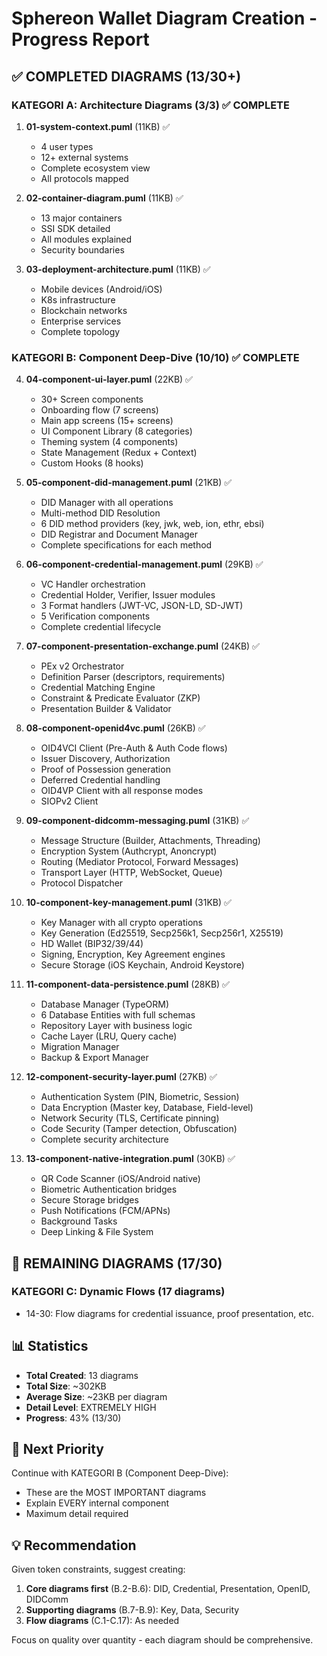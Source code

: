 # Sphereon Wallet Diagram Creation - Progress Report

## ✅ COMPLETED DIAGRAMS (13/30+)

### KATEGORI A: Architecture Diagrams (3/3) ✅ COMPLETE
1. **01-system-context.puml** (11KB) ✅
   - 4 user types
   - 12+ external systems
   - Complete ecosystem view
   - All protocols mapped

2. **02-container-diagram.puml** (11KB) ✅
   - 13 major containers
   - SSI SDK detailed
   - All modules explained
   - Security boundaries

3. **03-deployment-architecture.puml** (11KB) ✅
   - Mobile devices (Android/iOS)
   - K8s infrastructure
   - Blockchain networks
   - Enterprise services
   - Complete topology

### KATEGORI B: Component Deep-Dive (10/10) ✅ COMPLETE
4. **04-component-ui-layer.puml** (22KB) ✅
   - 30+ Screen components
   - Onboarding flow (7 screens)
   - Main app screens (15+ screens)
   - UI Component Library (8 categories)
   - Theming system (4 components)
   - State Management (Redux + Context)
   - Custom Hooks (8 hooks)

5. **05-component-did-management.puml** (21KB) ✅
   - DID Manager with all operations
   - Multi-method DID Resolution
   - 6 DID method providers (key, jwk, web, ion, ethr, ebsi)
   - DID Registrar and Document Manager
   - Complete specifications for each method

6. **06-component-credential-management.puml** (29KB) ✅
   - VC Handler orchestration
   - Credential Holder, Verifier, Issuer modules
   - 3 Format handlers (JWT-VC, JSON-LD, SD-JWT)
   - 5 Verification components
   - Complete credential lifecycle

7. **07-component-presentation-exchange.puml** (24KB) ✅
   - PEx v2 Orchestrator
   - Definition Parser (descriptors, requirements)
   - Credential Matching Engine
   - Constraint & Predicate Evaluator (ZKP)
   - Presentation Builder & Validator

8. **08-component-openid4vc.puml** (26KB) ✅
   - OID4VCI Client (Pre-Auth & Auth Code flows)
   - Issuer Discovery, Authorization
   - Proof of Possession generation
   - Deferred Credential handling
   - OID4VP Client with all response modes
   - SIOPv2 Client

9. **09-component-didcomm-messaging.puml** (31KB) ✅
   - Message Structure (Builder, Attachments, Threading)
   - Encryption System (Authcrypt, Anoncrypt)
   - Routing (Mediator Protocol, Forward Messages)
   - Transport Layer (HTTP, WebSocket, Queue)
   - Protocol Dispatcher

10. **10-component-key-management.puml** (31KB) ✅
    - Key Manager with all crypto operations
    - Key Generation (Ed25519, Secp256k1, Secp256r1, X25519)
    - HD Wallet (BIP32/39/44)
    - Signing, Encryption, Key Agreement engines
    - Secure Storage (iOS Keychain, Android Keystore)

11. **11-component-data-persistence.puml** (28KB) ✅
    - Database Manager (TypeORM)
    - 6 Database Entities with full schemas
    - Repository Layer with business logic
    - Cache Layer (LRU, Query cache)
    - Migration Manager
    - Backup & Export Manager

12. **12-component-security-layer.puml** (27KB) ✅
    - Authentication System (PIN, Biometric, Session)
    - Data Encryption (Master key, Database, Field-level)
    - Network Security (TLS, Certificate pinning)
    - Code Security (Tamper detection, Obfuscation)
    - Complete security architecture

13. **13-component-native-integration.puml** (30KB) ✅
    - QR Code Scanner (iOS/Android native)
    - Biometric Authentication bridges
    - Secure Storage bridges
    - Push Notifications (FCM/APNs)
    - Background Tasks
    - Deep Linking & File System

## 🚧 REMAINING DIAGRAMS (17/30)

### KATEGORI C: Dynamic Flows (17 diagrams)
- 14-30: Flow diagrams for credential issuance, proof presentation, etc.

## 📊 Statistics

- **Total Created**: 13 diagrams
- **Total Size**: ~302KB
- **Average Size**: ~23KB per diagram
- **Detail Level**: EXTREMELY HIGH
- **Progress**: 43% (13/30)

## 🎯 Next Priority

Continue with KATEGORI B (Component Deep-Dive):
- These are the MOST IMPORTANT diagrams
- Explain EVERY internal component
- Maximum detail required

## 💡 Recommendation

Given token constraints, suggest creating:
1. **Core diagrams first** (B.2-B.6): DID, Credential, Presentation, OpenID, DIDComm
2. **Supporting diagrams** (B.7-B.9): Key, Data, Security
3. **Flow diagrams** (C.1-C.17): As needed

Focus on quality over quantity - each diagram should be comprehensive.

